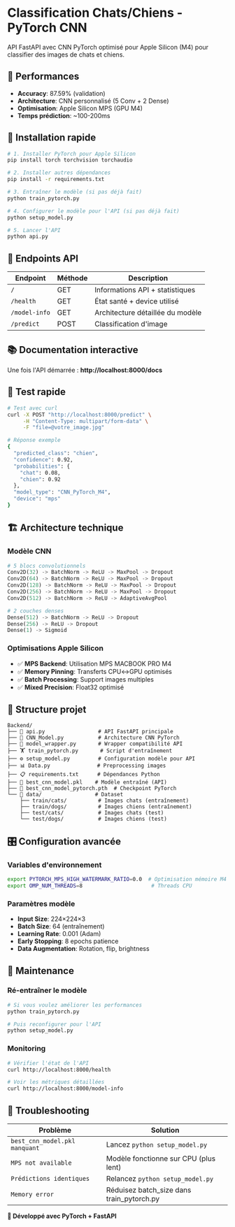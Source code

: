 # Classification Chats/Chiens - PyTorch CNN

API FastAPI avec CNN PyTorch optimisé pour Apple Silicon (M4) pour classifier des images de chats et chiens.

## 🎯 **Performances**
- **Accuracy**: 87.59% (validation)
- **Architecture**: CNN personnalisé (5 Conv + 2 Dense)
- **Optimisation**: Apple Silicon MPS (GPU M4)
- **Temps prédiction**: ~100-200ms

## 🚀 **Installation rapide**

```bash
# 1. Installer PyTorch pour Apple Silicon
pip install torch torchvision torchaudio

# 2. Installer autres dépendances
pip install -r requirements.txt

# 3. Entraîner le modèle (si pas déjà fait)
python train_pytorch.py

# 4. Configurer le modèle pour l'API (si pas déjà fait)
python setup_model.py

# 5. Lancer l'API
python api.py
```

## 📡 **Endpoints API**

| Endpoint | Méthode | Description |
|----------|---------|-------------|
| `/` | GET | Informations API + statistiques |
| `/health` | GET | État santé + device utilisé |
| `/model-info` | GET | Architecture détaillée du modèle |
| `/predict` | POST | Classification d'image |

## 📚 **Documentation interactive**

Une fois l'API démarrée : **http://localhost:8000/docs**

## 🧪 **Test rapide**

```bash
# Test avec curl
curl -X POST "http://localhost:8000/predict" \
     -H "Content-Type: multipart/form-data" \
     -F "file=@votre_image.jpg"

# Réponse exemple
{
  "predicted_class": "chien",
  "confidence": 0.92,
  "probabilities": {
    "chat": 0.08,
    "chien": 0.92
  },
  "model_type": "CNN_PyTorch_M4",
  "device": "mps"
}
```

## 🏗️ **Architecture technique**

### **Modèle CNN**
```python
# 5 blocs convolutionnels
Conv2D(32) -> BatchNorm -> ReLU -> MaxPool -> Dropout
Conv2D(64) -> BatchNorm -> ReLU -> MaxPool -> Dropout  
Conv2D(128) -> BatchNorm -> ReLU -> MaxPool -> Dropout
Conv2D(256) -> BatchNorm -> ReLU -> MaxPool -> Dropout
Conv2D(512) -> BatchNorm -> ReLU -> AdaptiveAvgPool

# 2 couches denses
Dense(512) -> BatchNorm -> ReLU -> Dropout
Dense(256) -> ReLU -> Dropout  
Dense(1) -> Sigmoid
```

### **Optimisations Apple Silicon**
- ✅ **MPS Backend**: Utilisation MPS MACBOOK PRO M4
- ✅ **Memory Pinning**: Transferts CPU↔GPU optimisés
- ✅ **Batch Processing**: Support images multiples
- ✅ **Mixed Precision**: Float32 optimisé

## 📁 **Structure projet**

```
Backend/
├── 📄 api.py                 # API FastAPI principale
├── 🧠 CNN_Model.py           # Architecture CNN PyTorch
├── 🔧 model_wrapper.py       # Wrapper compatibilité API
├── 🏋️ train_pytorch.py       # Script d'entraînement
├── ⚙️ setup_model.py         # Configuration modèle pour API
├── 📊 Data.py               # Preprocessing images
├── 📋 requirements.txt      # Dépendances Python
├── 💾 best_cnn_model.pkl    # Modèle entraîné (API)
├── 💾 best_cnn_model_pytorch.pth  # Checkpoint PyTorch
└── 📂 data/                 # Dataset
    ├── train/cats/          # Images chats (entraînement)
    ├── train/dogs/          # Images chiens (entraînement)  
    ├── test/cats/           # Images chats (test)
    └── test/dogs/           # Images chiens (test)
```

## 🎛️ **Configuration avancée**

### **Variables d'environnement**
```bash
export PYTORCH_MPS_HIGH_WATERMARK_RATIO=0.0  # Optimisation mémoire M4
export OMP_NUM_THREADS=8                      # Threads CPU
```

### **Paramètres modèle**
- **Input Size**: 224×224×3
- **Batch Size**: 64 (entraînement)
- **Learning Rate**: 0.001 (Adam)
- **Early Stopping**: 8 epochs patience
- **Data Augmentation**: Rotation, flip, brightness

## 🔧 **Maintenance**

### **Ré-entraîner le modèle**
```bash
# Si vous voulez améliorer les performances
python train_pytorch.py

# Puis reconfigurer pour l'API
python setup_model.py
```

### **Monitoring**
```bash
# Vérifier l'état de l'API
curl http://localhost:8000/health

# Voir les métriques détaillées
curl http://localhost:8000/model-info
```

## 🚨 **Troubleshooting**

| Problème | Solution |
|----------|----------|
| `best_cnn_model.pkl manquant` | Lancez `python setup_model.py` |
| `MPS not available` | Modèle fonctionne sur CPU (plus lent) |
| `Prédictions identiques` | Relancez `python setup_model.py` |
| `Memory error` | Réduisez batch_size dans train_pytorch.py |



**🚀 Développé avec PyTorch + FastAPI**
